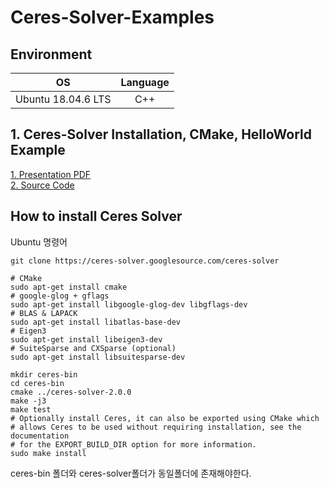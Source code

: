 # Ceres-Solver-Examples

## Environment
|OS|Language|
|:---:|:---:|
|Ubuntu 18.04.6 LTS|C++|  

## 1. Ceres-Solver Installation, CMake, HelloWorld Example
[1. Presentation PDF](https://github.com/Lee-JaeWon/Ceres-Solver-Examples/blob/main/ceres/ceres-solver/helloworld_example/1229.pdf)
<br>
[2. Source Code](https://github.com/Lee-JaeWon/Ceres-Solver-Examples/tree/main/ceres/ceres-solver/helloworld_example)

## How to install Ceres Solver
Ubuntu 명령어
```
git clone https://ceres-solver.googlesource.com/ceres-solver

# CMake
sudo apt-get install cmake
# google-glog + gflags
sudo apt-get install libgoogle-glog-dev libgflags-dev
# BLAS & LAPACK
sudo apt-get install libatlas-base-dev
# Eigen3
sudo apt-get install libeigen3-dev
# SuiteSparse and CXSparse (optional)
sudo apt-get install libsuitesparse-dev

mkdir ceres-bin
cd ceres-bin
cmake ../ceres-solver-2.0.0
make -j3
make test
# Optionally install Ceres, it can also be exported using CMake which
# allows Ceres to be used without requiring installation, see the documentation
# for the EXPORT_BUILD_DIR option for more information.
sudo make install
```
ceres-bin 폴더와 ceres-solver폴더가 동일폴더에 존재해야한다.


